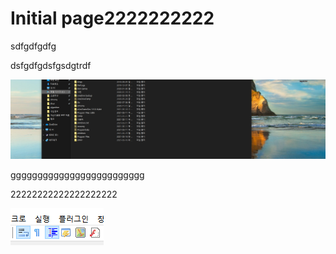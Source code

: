 # Initial page2222222222

sdfgdfgdfg

dsfgdfgdsfgsdgtrdf

![](.gitbook/assets/image%20%281%29.png)

ggggggggggggggggggggggggg



22222222222222222222



![](.gitbook/assets/image%20%282%29.png)

